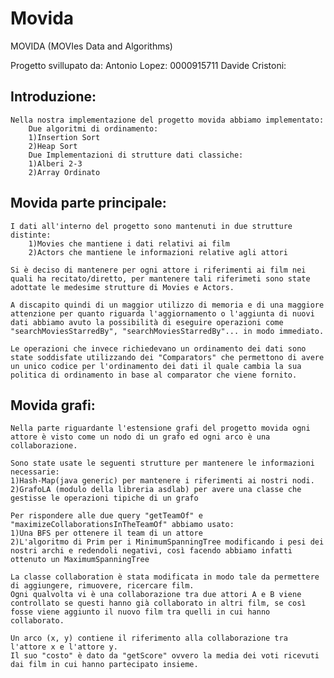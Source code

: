 # Movida
MOVIDA (MOVIes Data and Algorithms)

Progetto svillupato da: 
    Antonio Lopez: 0000915711
    Davide Cristoni:

## Introduzione:

    Nella nostra implementazione del progetto movida abbiamo implementato:
        Due algoritmi di ordinamento:
        1)Insertion Sort
        2)Heap Sort
        Due Implementazioni di strutture dati classiche:
        1)Alberi 2-3
        2)Array Ordinato


## Movida parte principale:  

    I dati all'interno del progetto sono mantenuti in due strutture distinte:
        1)Movies che mantiene i dati relativi ai film
        2)Actors che mantiene le informazioni relative agli attori

    Si è deciso di mantenere per ogni attore i riferimenti ai film nei quali ha recitato/diretto, per mantenere tali riferimeti sono state adottate le medesime strutture di Movies e Actors. 

    A discapito quindi di un maggior utilizzo di memoria e di una maggiore attenzione per quanto riguarda l'aggiornamento o l'aggiunta di nuovi dati abbiamo avuto la possibilità di eseguire operazioni come "searchMoviesStarredBy", "searchMoviesStarredBy"... in modo immediato.

    Le operazioni che invece richiedevano un ordinamento dei dati sono state soddisfate utilizzando dei "Comparators" che permettono di avere un unico codice per l'ordinamento dei dati il quale cambia la sua politica di ordinamento in base al comparator che viene fornito. 


## Movida grafi:

    Nella parte riguardante l'estensione grafi del progetto movida ogni attore è visto come un nodo di un grafo ed ogni arco è una collaborazione.

    Sono state usate le seguenti strutture per mantenere le informazioni necessarie:
    1)Hash-Map(java generic) per mantenere i riferimenti ai nostri nodi.
    2)GrafoLA (modulo della libreria asdlab) per avere una classe che gestisse le operazioni tipiche di un grafo

    Per rispondere alle due query "getTeamOf" e "maximizeCollaborationsInTheTeamOf" abbiamo usato:
    1)Una BFS per ottenere il team di un attore
    2)L'algoritmo di Prim per i MinimumSpanningTree modificando i pesi dei nostri archi e redendoli negativi, così facendo abbiamo infatti ottenuto un MaximumSpanningTree

    La classe collaboration è stata modificata in modo tale da permettere di aggiungere, rimuovere, ricercare film.
    Ogni qualvolta vi è una collaborazione tra due attori A e B viene controllato se questi hanno già collaborato in altri film, se così fosse viene aggiunto il nuovo film tra quelli in cui hanno collaborato.

    Un arco (x, y) contiene il riferimento alla collaborazione tra l'attore x e l'attore y.
    Il suo "costo" è dato da "getScore" ovvero la media dei voti ricevuti dai film in cui hanno partecipato insieme. 
